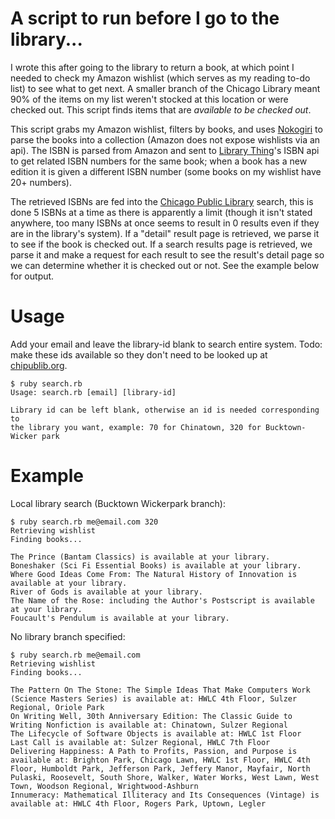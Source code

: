 # A script to run before I go to the library...

I wrote this after going to the library to return a book, at which point I needed to check my Amazon wishlist (which serves as my reading to-do list) to see what to get next. A smaller branch of the Chicago Library meant 90% of the items on my list weren't stocked at this location or were checked out. This script finds items that are *available to be checked out*.

This script grabs my Amazon wishlist, filters by books, and uses [Nokogiri](http://www.nokogiri.org) to parse the books into a collection (Amazon does not expose wishlists via an api). The ISBN is parsed from Amazon and sent to [Library Thing](http://www.librarything.com)'s ISBN api to get related ISBN numbers for the same book; when a book has a new edition it is given a different ISBN number (some books on my wishlist have 20+ numbers).

The retrieved ISBNs are fed into the [Chicago Public Library](http://www.chipublib.org) search, this is done 5 ISBNs at a time as there is apparently a limit (though it isn't stated anywhere, too many ISBNs at once seems to result in 0 results even if they are in the library's system). If a "detail" result page is retrieved, we parse it to see if the book is checked out. If a search results page is retrieved, we parse it and make a request for each result to see the result's detail page so we can determine whether it is checked out or not. See the example below for output.

# Usage

Add your email and leave the library-id blank to search entire system. Todo: make these ids available so they don't need to be looked up at [chipublib.org](http://www.chipublib.org).

    $ ruby search.rb
    Usage: search.rb [email] [library-id]

    Library id can be left blank, otherwise an id is needed corresponding to
    the library you want, example: 70 for Chinatown, 320 for Bucktown-Wicker park

# Example

Local library search (Bucktown Wickerpark branch):

    $ ruby search.rb me@email.com 320
    Retrieving wishlist
    Finding books...

    The Prince (Bantam Classics) is available at your library.
    Boneshaker (Sci Fi Essential Books) is available at your library.
    Where Good Ideas Come From: The Natural History of Innovation is available at your library.
    River of Gods is available at your library.
    The Name of the Rose: including the Author's Postscript is available at your library.
    Foucault's Pendulum is available at your library.

No library branch specified:

    $ ruby search.rb me@email.com
    Retrieving wishlist
    Finding books...

    The Pattern On The Stone: The Simple Ideas That Make Computers Work (Science Masters Series) is available at: HWLC 4th Floor, Sulzer Regional, Oriole Park
    On Writing Well, 30th Anniversary Edition: The Classic Guide to Writing Nonfiction is available at: Chinatown, Sulzer Regional
    The Lifecycle of Software Objects is available at: HWLC 1st Floor
    Last Call is available at: Sulzer Regional, HWLC 7th Floor
    Delivering Happiness: A Path to Profits, Passion, and Purpose is available at: Brighton Park, Chicago Lawn, HWLC 1st Floor, HWLC 4th Floor, Humboldt Park, Jefferson Park, Jeffery Manor, Mayfair, North Pulaski, Roosevelt, South Shore, Walker, Water Works, West Lawn, West Town, Woodson Regional, Wrightwood-Ashburn
    Innumeracy: Mathematical Illiteracy and Its Consequences (Vintage) is available at: HWLC 4th Floor, Rogers Park, Uptown, Legler
